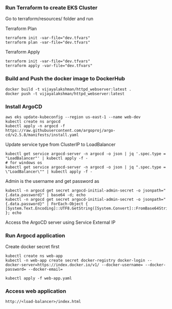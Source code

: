### Run Terraform to create EKS Cluster

Go to terraform/resources/ folder and run 

Terraform Plan
```
terraform init -var-file="dev.tfvars"
terraform plan -var-file="dev.tfvars"
```

Terraform Apply
```
terraform init -var-file="dev.tfvars"
terraform apply -var-file="dev.tfvars"
```

### Build and Push the docker image to DockerHub

```
docker build -t vijayalakshman/httpd_webserver:latest .
docker push -t vijayalakshman/httpd_webserver:latest
```

### Install ArgoCD 

```
aws eks update-kubeconfig --region us-east-1 --name web-dev
kubectl create ns argocd
kubectl apply -n argocd -f https://raw.githubusercontent.com/argoproj/argo-cd/v2.5.8/manifests/install.yaml
```

Update service type from ClusterIP to LoadBalancer
```
kubectl get service argocd-server -n argocd -o json | jq '.spec.type = "LoadBalancer"' | kubectl apply -f -
# for windows os
kubectl get service argocd-server -n argocd -o json | jq ".spec.type = \"LoadBalancer\"" | kubectl apply -f -
```

Admin is the username and get password as
```
kubectl -n argocd get secret argocd-initial-admin-secret -o jsonpath="{.data.password}" | base64 -d; echo
kubectl -n argocd get secret argocd-initial-admin-secret -o jsonpath="{.data.password}" | ForEach-Object { [System.Text.Encoding]::UTF8.GetString([System.Convert]::FromBase64String($_)) }; echo
```

Access the ArgoCD server using Service External IP

### Run Argocd application

Create docker secret first 

```
kubectl create ns web-app
kubectl -n web-app create secret docker-registry docker-login --docker-server=https://index.docker.io/v1/ --docker-username= --docker-password= --docker-email=
```

```
kubectl apply -f web-app.yaml
```

### Access web application 

```
http://<load-balancer>/index.html
```